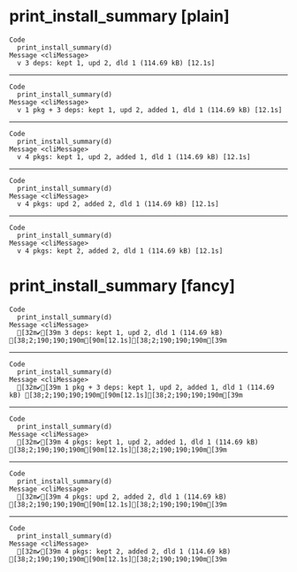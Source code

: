 # print_install_summary [plain]

    Code
      print_install_summary(d)
    Message <cliMessage>
      v 3 deps: kept 1, upd 2, dld 1 (114.69 kB) [12.1s]

---

    Code
      print_install_summary(d)
    Message <cliMessage>
      v 1 pkg + 3 deps: kept 1, upd 2, added 1, dld 1 (114.69 kB) [12.1s]

---

    Code
      print_install_summary(d)
    Message <cliMessage>
      v 4 pkgs: kept 1, upd 2, added 1, dld 1 (114.69 kB) [12.1s]

---

    Code
      print_install_summary(d)
    Message <cliMessage>
      v 4 pkgs: upd 2, added 2, dld 1 (114.69 kB) [12.1s]

---

    Code
      print_install_summary(d)
    Message <cliMessage>
      v 4 pkgs: kept 2, added 2, dld 1 (114.69 kB) [12.1s]

# print_install_summary [fancy]

    Code
      print_install_summary(d)
    Message <cliMessage>
      [32m✔[39m 3 deps: kept 1, upd 2, dld 1 (114.69 kB) [38;2;190;190;190m[90m[12.1s][38;2;190;190;190m[39m

---

    Code
      print_install_summary(d)
    Message <cliMessage>
      [32m✔[39m 1 pkg + 3 deps: kept 1, upd 2, added 1, dld 1 (114.69 kB) [38;2;190;190;190m[90m[12.1s][38;2;190;190;190m[39m

---

    Code
      print_install_summary(d)
    Message <cliMessage>
      [32m✔[39m 4 pkgs: kept 1, upd 2, added 1, dld 1 (114.69 kB) [38;2;190;190;190m[90m[12.1s][38;2;190;190;190m[39m

---

    Code
      print_install_summary(d)
    Message <cliMessage>
      [32m✔[39m 4 pkgs: upd 2, added 2, dld 1 (114.69 kB) [38;2;190;190;190m[90m[12.1s][38;2;190;190;190m[39m

---

    Code
      print_install_summary(d)
    Message <cliMessage>
      [32m✔[39m 4 pkgs: kept 2, added 2, dld 1 (114.69 kB) [38;2;190;190;190m[90m[12.1s][38;2;190;190;190m[39m


